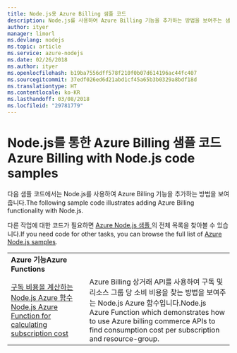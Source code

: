 ```yaml
---
title: Node.js용 Azure Billing 샘플 코드
description: Node.js를 사용하여 Azure Billing 기능을 추가하는 방법을 보여주는 샘플 코드입니다.
author: ityer
manager: limorl
ms.devlang: nodejs
ms.topic: article
ms.service: azure-nodejs
ms.date: 02/26/2018
ms.author: ityer
ms.openlocfilehash: b19ba7556dff578f210f0b07d614196ac44fc407
ms.sourcegitcommit: 37edf026ed6d21abd1cf45a65b3b0329a8bdf18d
ms.translationtype: HT
ms.contentlocale: ko-KR
ms.lasthandoff: 03/08/2018
ms.locfileid: "29781779"
---
```

# <a name="azure-billing-with-nodejs-code-samples"></a><span data-ttu-id="9ddd9-103">Node.js를 통한 Azure Billing 샘플 코드</span><span class="sxs-lookup"><span data-stu-id="9ddd9-103">Azure Billing with Node.js code samples</span></span>

<span data-ttu-id="9ddd9-104">다음 샘플 코드에서는 Node.js를 사용하여 Azure Billing 기능을 추가하는 방법을 보여줍니다.</span><span class="sxs-lookup"><span data-stu-id="9ddd9-104">The following sample code illustrates adding Azure Billing functionality with Node.js.</span></span>

<span data-ttu-id="9ddd9-105">다른 작업에 대한 코드가 필요하면 [Azure Node.js 샘플 ](https://azure.microsoft.com/resources/samples/?term=nodejs)의 전체 목록을 찾아볼 수 있습니다.</span><span class="sxs-lookup"><span data-stu-id="9ddd9-105">If you need code for other tasks, you can browse the full list of [Azure Node.js samples](https://azure.microsoft.com/resources/samples/?term=nodejs).</span></span>

| | |
|---|---|
| <span data-ttu-id="9ddd9-106">**Azure 기능**</span><span class="sxs-lookup"><span data-stu-id="9ddd9-106">**Azure Functions**</span></span> ||
| [<span data-ttu-id="9ddd9-107">구독 비용을 계산하는 Node.js Azure 함수</span><span class="sxs-lookup"><span data-stu-id="9ddd9-107">Node.js Azure Function for calculating subscription cost</span></span>](https://azure.microsoft.com/resources/samples/consumption-cost-node/) | <span data-ttu-id="9ddd9-108">Azure Billing 상거래 API를 사용하여 구독 및 리소스 그룹 당 소비 비용을 찾는 방법을 보여주는 Node.js Azure 함수입니다.</span><span class="sxs-lookup"><span data-stu-id="9ddd9-108">Node.js Azure Function which demonstrates how to use Azure billing commerce APIs to find consumption cost per subscription and resource-group.</span></span> |
